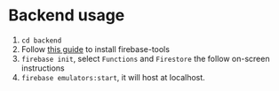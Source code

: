 # Backend usage
1. `cd backend`
2. Follow [this guide](https://firebase.google.com/docs/cli) to install firebase-tools
3. `firebase init`, select `Functions` and `Firestore` the follow on-screen instructions
3. `firebase emulators:start`, it will host at localhost.